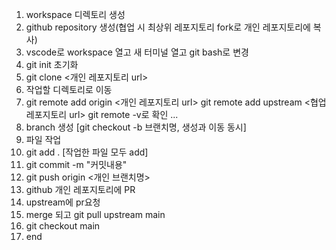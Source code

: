 1. workspace 디렉토리 생성
2. github repository 생성(협업 시 최상위 레포지토리 fork로 개인 레포지토리에 복사)
3. vscode로 workspace 열고 새 터미널 열고 git bash로 변경
4. git init 초기화
5. git clone <개인 레포지토리 url>
6. 작업할 디렉토리로 이동
7. git remote add origin <개인 레포지토리 url>
   git remote add upstream <협업 레포지토리 url>
   git remote -v로 확인 ... 
8. branch 생성 [git checkout -b 브랜치명, 생성과 이동 동시]
9. 파일 작업
10. git add . [작업한 파일 모두 add]
11. git commit -m "커밋내용"
12. git push origin <개인 브랜치명>
13. github 개인 레포지토리에 PR 
14. upstream에 pr요청
15. merge 되고 git pull upstream main
16. git checkout main
17. end